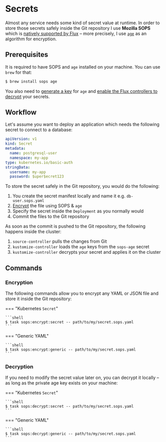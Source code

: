 # Secrets

Almost any service needs some kind of secret value at runtime. In order to store those secrets safely inside the Git repository I use **Mozilla SOPS** which is [natively supported by Flux](https://fluxcd.io/flux/guides/mozilla-sops/) – more precisely, I use [`age`](https://age-encryption.org) as an algorithm for encryption.

## Prerequisites

It is required to have SOPS and `age` installed on your machine. You can use `brew` for that:

```sh
$ brew install sops age
```

You also need to [generate a key](https://fluxcd.io/flux/guides/mozilla-sops/#encrypting-secrets-using-age) for `age` and [enable the Flux controllers to decrypt](https://fluxcd.io/flux/guides/mozilla-sops/#configure-in-cluster-secrets-decryption) your secrets.

## Workflow

Let's assume you want to deploy an application which needs the following secret to connect to a database:

```yaml title="db-user.sops.yaml" linenums="1"
apiVersion: v1
kind: Secret
metadata:
  name: postgresql-user
  namespace: my-app
type: kubernetes.io/basic-auth
stringData:
  username: my-app
  password: $uper$ecret123
```

To store the secret safely in the Git repository, you would do the following:

1. You create the secret manifest locally and name it e.g. `db-user.sops.yaml`
2. [Encrypt](#encryption) the file using SOPS & `age`
3. Specify the secret inside the `Deployment` as you normally would
4. Commit the files to the Git repository

As soon as the commit is pushed to the Git repository, the following happens inside the cluster:

1. `source-controller` pulls the changes from Git
2. `kustomize-controller` loads the `age` keys from the `sops-age` secret
3. `kustomize-controller` decrypts your secret and applies it on the cluster

## Commands

### Encryption

The following commands allow you to encrypt any YAML or JSON file and store it inside the Git repository:

=== "Kubernetes `Secret`"

    ```shell
    $ task sops:encrypt:secret -- path/to/my/secret.sops.yaml
    ```

=== "Generic YAML"

    ```shell
    $ task sops:encrypt:generic -- path/to/my/secret.sops.yaml
    ```

### Decryption

If you need to modify the secret value later on, you can decrypt it locally – as long as the private age key exists on your machine:

=== "Kubernetes `Secret`"

    ```shell
    $ task sops:decrypt:secret -- path/to/my/secret.sops.yaml
    ```

=== "Generic YAML"

    ```shell
    $ task sops:decrypt:generic -- path/to/my/secret.sops.yaml
    ```
